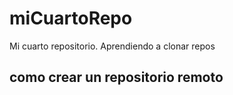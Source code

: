 # miCuartoRepo
Mi cuarto repositorio. Aprendiendo a clonar repos

## como crear un repositorio remoto

